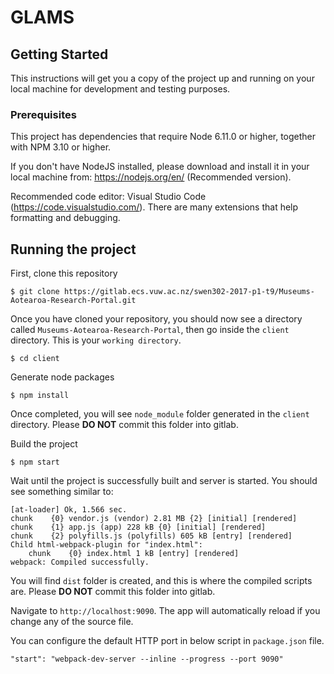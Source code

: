 # GLAMS

## Getting Started

This instructions will get you a copy of the project up and running on your local machine for development and testing purposes. 

### Prerequisites

This project has dependencies that require Node 6.11.0 or higher, together with NPM 3.10 or higher.

If you don't have NodeJS installed, please download and install it in your local machine from: https://nodejs.org/en/ (Recommended version).

Recommended code editor: Visual Studio Code (https://code.visualstudio.com/). There are many extensions that help formatting and debugging.

## Running the project

First, clone this repository
```
$ git clone https://gitlab.ecs.vuw.ac.nz/swen302-2017-p1-t9/Museums-Aotearoa-Research-Portal.git
```

Once you have cloned your repository, you should now see a directory called `Museums-Aotearoa-Research-Portal`, then go inside the `client` directory. This is your `working directory`.
```
$ cd client
```

Generate node packages
```
$ npm install
```

Once completed, you will see `node_module` folder generated in the `client` directory. Please **DO NOT** commit this folder into gitlab.

Build the project
```
$ npm start
```
Wait until the project is successfully built and server is started. You should see something similar to:
```
[at-loader] Ok, 1.566 sec.
chunk    {0} vendor.js (vendor) 2.81 MB {2} [initial] [rendered]
chunk    {1} app.js (app) 228 kB {0} [initial] [rendered]
chunk    {2} polyfills.js (polyfills) 605 kB [entry] [rendered]
Child html-webpack-plugin for "index.html":
    chunk    {0} index.html 1 kB [entry] [rendered]
webpack: Compiled successfully.
```

You will find `dist` folder is created, and this is where the compiled scripts are. Please **DO NOT** commit this folder into gitlab.

Navigate to `http://localhost:9090`. The app will automatically reload if you change any of the source file.

You can configure the default HTTP port in below script in `package.json` file.
```
"start": "webpack-dev-server --inline --progress --port 9090"
```

